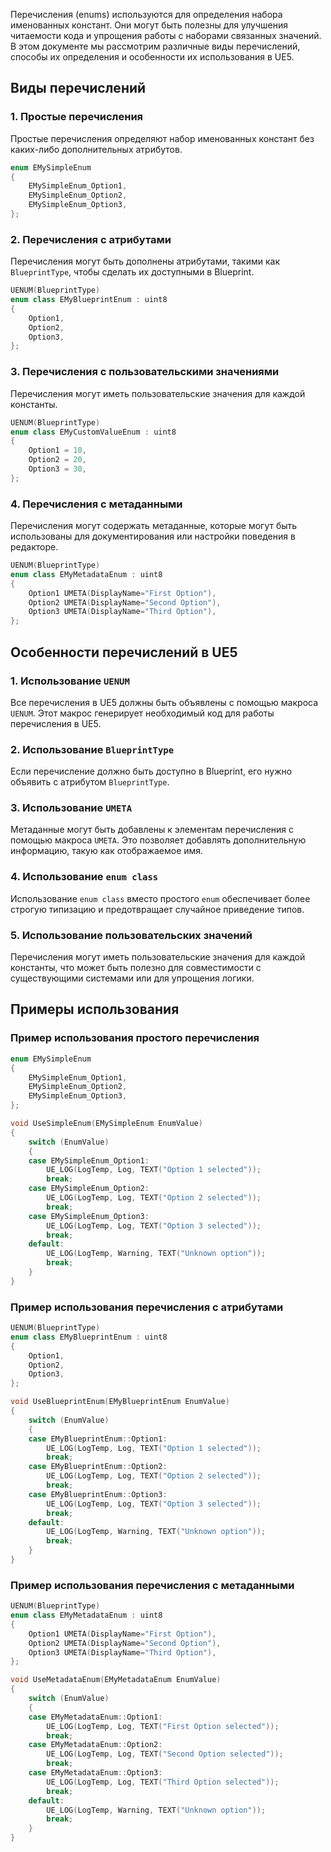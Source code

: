 Перечисления (enums) используются для определения набора именованных констант. Они могут быть полезны для улучшения читаемости кода и упрощения работы с наборами связанных значений. В этом документе мы рассмотрим различные виды перечислений, способы их определения и особенности их использования в UE5.

## Виды перечислений

### 1. Простые перечисления
Простые перечисления определяют набор именованных констант без каких-либо дополнительных атрибутов.

```cpp
enum EMySimpleEnum
{
    EMySimpleEnum_Option1,
    EMySimpleEnum_Option2,
    EMySimpleEnum_Option3,
};
```

### 2. Перечисления с атрибутами
Перечисления могут быть дополнены атрибутами, такими как `BlueprintType`, чтобы сделать их доступными в Blueprint.

```cpp
UENUM(BlueprintType)
enum class EMyBlueprintEnum : uint8
{
    Option1,
    Option2,
    Option3,
};
```

### 3. Перечисления с пользовательскими значениями
Перечисления могут иметь пользовательские значения для каждой константы.

```cpp
UENUM(BlueprintType)
enum class EMyCustomValueEnum : uint8
{
    Option1 = 10,
    Option2 = 20,
    Option3 = 30,
};
```

### 4. Перечисления с метаданными
Перечисления могут содержать метаданные, которые могут быть использованы для документирования или настройки поведения в редакторе.

```cpp
UENUM(BlueprintType)
enum class EMyMetadataEnum : uint8
{
    Option1 UMETA(DisplayName="First Option"),
    Option2 UMETA(DisplayName="Second Option"),
    Option3 UMETA(DisplayName="Third Option"),
};
```

## Особенности перечислений в UE5

### 1. Использование `UENUM`
Все перечисления в UE5 должны быть объявлены с помощью макроса `UENUM`. Этот макрос генерирует необходимый код для работы перечисления в UE5.

### 2. Использование `BlueprintType`
Если перечисление должно быть доступно в Blueprint, его нужно объявить с атрибутом `BlueprintType`.

### 3. Использование `UMETA`
Метаданные могут быть добавлены к элементам перечисления с помощью макроса `UMETA`. Это позволяет добавлять дополнительную информацию, такую как отображаемое имя.

### 4. Использование `enum class`
Использование `enum class` вместо простого `enum` обеспечивает более строгую типизацию и предотвращает случайное приведение типов.

### 5. Использование пользовательских значений
Перечисления могут иметь пользовательские значения для каждой константы, что может быть полезно для совместимости с существующими системами или для упрощения логики.

## Примеры использования

### Пример использования простого перечисления
```cpp
enum EMySimpleEnum
{
    EMySimpleEnum_Option1,
    EMySimpleEnum_Option2,
    EMySimpleEnum_Option3,
};

void UseSimpleEnum(EMySimpleEnum EnumValue)
{
    switch (EnumValue)
    {
    case EMySimpleEnum_Option1:
        UE_LOG(LogTemp, Log, TEXT("Option 1 selected"));
        break;
    case EMySimpleEnum_Option2:
        UE_LOG(LogTemp, Log, TEXT("Option 2 selected"));
        break;
    case EMySimpleEnum_Option3:
        UE_LOG(LogTemp, Log, TEXT("Option 3 selected"));
        break;
    default:
        UE_LOG(LogTemp, Warning, TEXT("Unknown option"));
        break;
    }
}
```

### Пример использования перечисления с атрибутами
```cpp
UENUM(BlueprintType)
enum class EMyBlueprintEnum : uint8
{
    Option1,
    Option2,
    Option3,
};

void UseBlueprintEnum(EMyBlueprintEnum EnumValue)
{
    switch (EnumValue)
    {
    case EMyBlueprintEnum::Option1:
        UE_LOG(LogTemp, Log, TEXT("Option 1 selected"));
        break;
    case EMyBlueprintEnum::Option2:
        UE_LOG(LogTemp, Log, TEXT("Option 2 selected"));
        break;
    case EMyBlueprintEnum::Option3:
        UE_LOG(LogTemp, Log, TEXT("Option 3 selected"));
        break;
    default:
        UE_LOG(LogTemp, Warning, TEXT("Unknown option"));
        break;
    }
}
```

### Пример использования перечисления с метаданными
```cpp
UENUM(BlueprintType)
enum class EMyMetadataEnum : uint8
{
    Option1 UMETA(DisplayName="First Option"),
    Option2 UMETA(DisplayName="Second Option"),
    Option3 UMETA(DisplayName="Third Option"),
};

void UseMetadataEnum(EMyMetadataEnum EnumValue)
{
    switch (EnumValue)
    {
    case EMyMetadataEnum::Option1:
        UE_LOG(LogTemp, Log, TEXT("First Option selected"));
        break;
    case EMyMetadataEnum::Option2:
        UE_LOG(LogTemp, Log, TEXT("Second Option selected"));
        break;
    case EMyMetadataEnum::Option3:
        UE_LOG(LogTemp, Log, TEXT("Third Option selected"));
        break;
    default:
        UE_LOG(LogTemp, Warning, TEXT("Unknown option"));
        break;
    }
}
```
